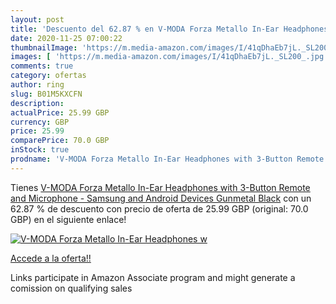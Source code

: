 ```yaml
---
layout: post
title: 'Descuento del 62.87 % en V-MODA Forza Metallo In-Ear Headphones w'
date: 2020-11-25 07:00:22
thumbnailImage: 'https://m.media-amazon.com/images/I/41qDhaEb7jL._SL200_.jpg'
images: [ 'https://m.media-amazon.com/images/I/41qDhaEb7jL._SL200_.jpg' ]
comments: true
category: ofertas
author: ring
slug: B01M5KXCFN
description:
actualPrice: 25.99 GBP
currency: GBP
price: 25.99
comparePrice: 70.0 GBP
inStock: true
prodname: 'V-MODA Forza Metallo In-Ear Headphones with 3-Button Remote and Microphone - Samsung and Android Devices  Gunmetal Black'
---
```


Tienes [V-MODA Forza Metallo In-Ear Headphones with 3-Button Remote and Microphone - Samsung and Android Devices  Gunmetal Black](https://www.amazon.co.uk/dp/B01M5KXCFN/?tag=tolees0a-21) con un 62.87 % de descuento con precio de oferta de 25.99 GBP (original: 70.0 GBP) en el siguiente enlace!

[![V-MODA Forza Metallo In-Ear Headphones w](https://m.media-amazon.com/images/I/41qDhaEb7jL._SL200_.jpg)](https://www.amazon.co.uk/dp/B01M5KXCFN/?tag=tolees0a-21)

[Accede a la oferta!!](https://www.amazon.co.uk/dp/B01M5KXCFN/?tag=tolees0a-21)

Links participate in Amazon Associate program and might generate a comission on qualifying sales


